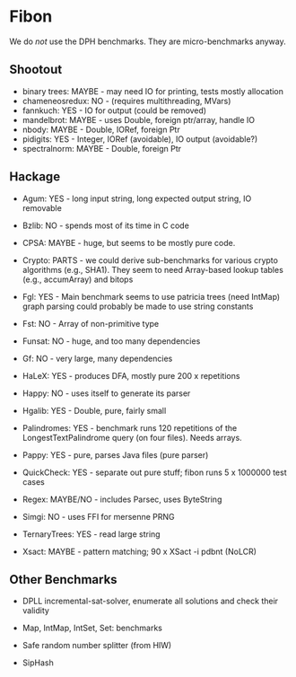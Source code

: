 Fibon
=====

We do *not* use the DPH benchmarks.  They are micro-benchmarks anyway.

Shootout
--------

 - binary trees: MAYBE - may need IO for printing, tests mostly allocation
 - chameneosredux: NO - (requires multithreading, MVars)
 - fannkuch: YES - IO for output (could be removed)
 - mandelbrot: MAYBE - uses Double, foreign ptr/array, handle IO
 - nbody: MAYBE - Double, IORef, foreign Ptr
 - pidigits: YES - Integer, IORef (avoidable), IO output (avoidable?)
 - spectralnorm: MAYBE - Double, foreign Ptr

Hackage
-------

  - Agum: YES - long input string, long expected output string, IO removable

  - Bzlib: NO - spends most of its time in C code

  - CPSA: MAYBE - huge, but seems to be mostly pure code.

  - Crypto: PARTS - we could derive sub-benchmarks for various crypto
    algorithms (e.g., SHA1). They seem to need Array-based lookup tables
    (e.g., accumArray) and bitops

  - Fgl: YES - Main benchmark seems to use patricia trees (need IntMap)
    graph parsing could probably be made to use string constants

  - Fst: NO - Array of non-primitive type

  - Funsat: NO - huge, and too many dependencies

  - Gf: NO - very large, many dependencies

  - HaLeX: YES - produces DFA, mostly pure  200 x repetitions 

  - Happy: NO - uses itself to generate its parser

  - Hgalib: YES - Double, pure, fairly small

  - Palindromes: YES - benchmark runs 120 repetitions of the
    LongestTextPalindrome query (on four files).  Needs arrays.

  - Pappy: YES - pure, parses Java files (pure parser)

  - QuickCheck: YES - separate out pure stuff; fibon runs 5 x 1000000 test cases

  - Regex: MAYBE/NO - includes Parsec, uses ByteString

  - Simgi: NO - uses FFI for mersenne PRNG

  - TernaryTrees: YES - read large string

  - Xsact: MAYBE - pattern matching;   90 x XSact -i pdbnt  (NoLCR)

Other Benchmarks
----------------

  - DPLL incremental-sat-solver, enumerate all solutions and check
    their validity

  - Map, IntMap, IntSet, Set: benchmarks

  - Safe random number splitter (from HIW)

  - SipHash
